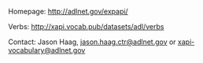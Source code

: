 


Homepage: http://adlnet.gov/expapi/

Verbs: http://xapi.vocab.pub/datasets/adl/verbs

Contact: Jason Haag, jason.haag.ctr@adlnet.gov or xapi-vocabulary@adlnet.gov
